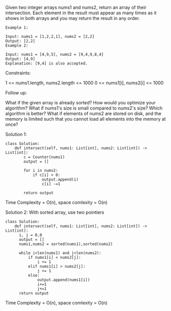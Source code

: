 Given two integer arrays nums1 and nums2, return an array of their intersection. Each element in the result must appear as many times as it shows in both arrays and you may return the result in any order.

```
Example 1:

Input: nums1 = [1,2,2,1], nums2 = [2,2]
Output: [2,2]
Example 2:

Input: nums1 = [4,9,5], nums2 = [9,4,9,8,4]
Output: [4,9]
Explanation: [9,4] is also accepted.
``` 

Constraints:

1 <= nums1.length, nums2.length <= 1000
0 <= nums1[i], nums2[i] <= 1000
 

Follow up:

What if the given array is already sorted? How would you optimize your algorithm?
What if nums1's size is small compared to nums2's size? Which algorithm is better?
What if elements of nums2 are stored on disk, and the memory is limited such that you cannot load all elements into the memory at once?

Solution 1:
```
class Solution:
    def intersect(self, nums1: List[int], nums2: List[int]) -> List[int]:
        c = Counter(nums1)
        output = []
        
        for i in nums2:
            if c[i] > 0:
                output.append(i)
                c[i] -=1
        
        return output
```
Time Complexity = O(n), space comlexity = O(n)

Solution 2:
With sorted array, use two pointiers
```
class Solution:
    def intersect(self, nums1: List[int], nums2: List[int]) -> List[int]:
      i, j = 0,0
      output = []
      nums1,nums2 = sorted(nums1),sorted(nums2)

      while i<len(nums1) and j<len(nums2):
          if nums1[i] < nums2[j]:
              i += 1
          elif nums1[i] > nums2[j]:
              j += 1
          else:
              output.append(nums1[i])
              i+=1
              j+=1
      return output
```
Time Complexity = O(n), space comlexity = O(n)
